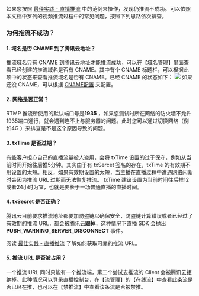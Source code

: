 
如果您按照 [最佳实践 - 直播推流](https://intl.cloud.tencent.com/document/product/267/31558) 中的范例来操作，发现仍推流不成功。可以依照本文档中罗列的视频推流过程中的常见问题，按照下列思路依次排查。

### 为何推流不成功？
#### 1. 域名是否 CNAME 到了腾讯云地址？
 推流域名只有 CNAME 到腾讯云地址才能推流成功，可以在【[域名管理](https://console.cloud.tencent.com/live/domainmanage)】里面查看已经创建的推流域名是否有 CNAME。其中有个 CNAME 标题栏，可以根据此项中的状态来查看推流域名是否有 CNAME。已经 CNAME 的状态如下：
![](https://main.qcloudimg.com/raw/925d5353b6080cb724b0dbca07fec7d3.png)
如果还没 CNAME，可以根据 [CNAME配置](https://intl.cloud.tencent.com/document/product/267/31057) 来配置。
	
#### 2. 网络是否正常？
RTMP 推流所使用的默认端口号是**1935** ，如果您测试时所在网络的防火墙不允许1935端口通行，就会遇到连不上与服务器的问题。此时您可以通过切换网络（例如4G ）来排查是不是这个原因导致的问题。

#### 3. txTime 是否过期？
有些客户担心自己的直播流量被人盗用，会将 txTime 设置的过于保守，例如从当前时间开始往后推5分钟。其实由于有  txSercet 签名的存在，txTime 的有效期不用设置的太短。相反，如果有效期设置的太短，当主播在直播过程中遭遇网络闪断时会因为推流 URL 过期而无法恢复推流。
txTime 建议设置为当前时间往后推12或者24小时为宜，也就是要长于一场普通直播的直播时间。

#### 4. txSecret 是否正确？
腾讯云目前要求推流地址都要加防盗链以确保安全，防盗链计算错误或者已经过了有效期的推流 URL，都会被腾讯云**踢掉**，这种情况下直播 SDK 会抛出 **PUSH_WARNING_SERVER_DISCONNECT** 事件。

阅读 [最佳实践 - 直播推流](https://intl.cloud.tencent.com/document/product/267/31558) 了解如何获取可靠的推流 URL。

#### 5. 推流 URL 是否被占用？
一个推流 URL 同时只能有一个推流端，第二个尝试去推流的 Client 会被腾讯云拒绝掉。此种情况可以登录直播控制台，在【[流管理](https://console.cloud.tencent.com/live/streammanage)】的【在线流】中查看此条流是否已经在推，也可以在【禁推流】中查看该条流是否被禁推。


